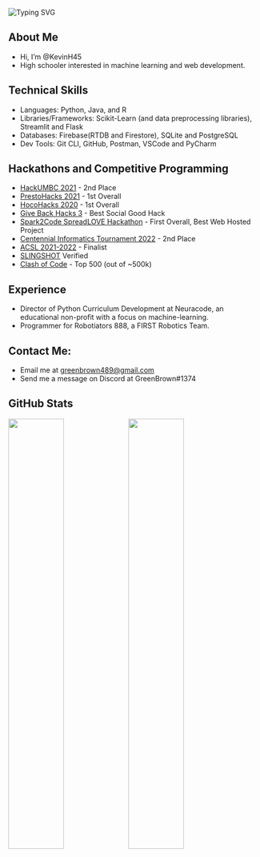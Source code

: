 ![Typing SVG](https://readme-typing-svg.herokuapp.com?font=Arial&size=32&color=FFFFFF&lines=Hey!+I'm+Kevin.)


## About Me
- Hi, I’m @KevinH45 
- High schooler interested in machine learning and web development.

## Technical Skills
- Languages: Python, Java, and R
- Libraries/Frameworks: Scikit-Learn (and data preprocessing libraries), Streamlit and Flask
- Databases: Firebase(RTDB and Firestore), SQLite and PostgreSQL
- Dev Tools: Git CLI, GitHub, Postman, VSCode and PyCharm

## Hackathons and Competitive Programming
- [HackUMBC 2021](https://devpost.com/software/adventure-addict) - 2nd Place
- [PrestoHacks 2021](https://devpost.com/software/in-season) - 1st Overall
- [HocoHacks 2020](https://devpost.com/software/genetic-algorithm-for-student-grouping-gasg) - 1st Overall
- [Give Back Hacks 3](https://devpost.com/software/local-connect) - Best Social Good Hack
- [Spark2Code SpreadLOVE Hackathon](https://devpost.com/software/local-connect) - First Overall, Best Web Hosted Project
- [Centennial Informatics Tournament 2022](https://cint.info/) - 2nd Place
- [ACSL 2021-2022](https://www.acsl.org/) - Finalist
- [SLINGSHOT](https://slingshotahead.com/) Verified
- [Clash of Code](https://www.codingame.com/multiplayer/clashofcode) - Top 500 (out of ~500k)

## Experience
- Director of Python Curriculum Development at Neuracode, an educational non-profit with a focus on machine-learning.
- Programmer for Robotiators 888, a FIRST Robotics Team.

## Contact Me:
- Email me at greenbrown489@gmail.com
- Send me a message on Discord at GreenBrown#1374

## GitHub Stats
<img align="left" width="47%" src="https://github-readme-stats.vercel.app/api?username=KevinH45&show_icons=true&theme=synthwave">
<img align="left" width="47%" src="https://github-readme-stats.vercel.app/api/top-langs?username=KevinH45&show_icons=true&theme=synthwave&layout=compact">

